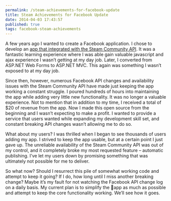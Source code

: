 ```yaml
---
permalink: /steam-achievements-for-facebook-update
title: Steam Achievements for Facebook Update
date: 2014-04-03 17:43:57
published: true
tags: facebook-steam-achievements
---
```



A few years ago I wanted to create a Facebook application. I chose to develop an [app that integrated with the Steam Community API](http://www.jrummell.com/blog/index.php/2009/12/steam-achievements-a-facebook-app-built-with-wcf-and-jquery/ "Steam Achievements: A Facebook app built with WCF and jQuery"). It was a fantastic learning experience where I was able gain valuable javascript and ajax experience I wasn’t getting at my day job. Later, I converted from ASP.NET Web Forms to ASP.NET MVC. This again was something I wasn’t exposed to at my day job.

Since then, however, numerous Facebook API changes and availability issues with the Steam Community API have made just keeping the app working a constant struggle. I poured hundreds of hours into maintaining the app while adding very little new functionality. It was no longer a valuable experience. Not to mention that in addition to my time, I received a total of $20 of revenue from the app. Now I made this open source from the beginning and I wasn’t expecting to make a profit. I wanted to provide a service that users wanted while expanding my development skill set, and constant breaking API changes wasn’t allowing me to do so.

What about my users? I was thrilled when I began to see thousands of users adding my app. I strived to keep the app usable, but at a certain point I just gave up. The unreliable availability of the Steam Community API was out of my control, and it completely broke my most requested feature – automatic publishing. I’ve let my users down by promising something that was ultimately not possible for me to deliver.

So what now? Should I resurrect this pile of somewhat working code and attempt to keep it going? If I do, how long until I miss another breaking change? Maybe it’s my fault for not watching the Facebook API change log on a daily basis. My current plan is to simplify the app as much as possible and attempt to keep the core functionality working. We’ll see how it goes.


